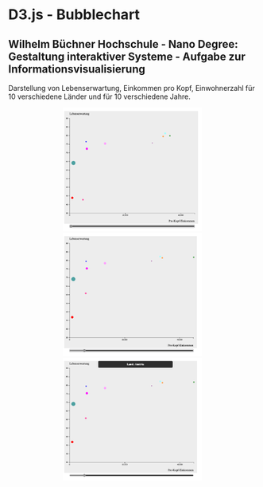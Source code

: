# D3.js - Bubblechart

## Wilhelm Büchner Hochschule - Nano Degree: Gestaltung interaktiver Systeme - Aufgabe zur Informationsvisualisierung

Darstellung von Lebenserwartung, Einkommen pro Kopf, Einwohnerzahl für 10 verschiedene Länder und für 10 verschiedene Jahre.

<div style="text-align: center">
  <img src="./images/image1.png" alt="screenshot 1" width="280" />&nbsp; 
  <img src="./images/image2.png" alt="screenshot 2" width="280" />&nbsp;
  <img src="./images/image3.png" alt="screenshot 3" width="280" />&nbsp;
</div>
